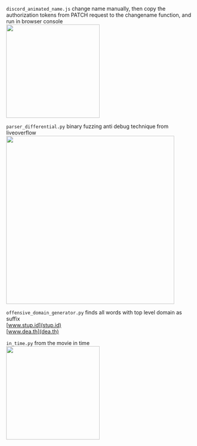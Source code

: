 ```discord_animated_name.js``` change name manually, then copy the authorization tokens from PATCH request to the changename function, and run in browser console  
<img src="/img/name.gif" width="250" height="auto"/>  

```parser_differential.py``` binary fuzzing anti debug technique from liveoverflow    
<img src="/img/diff.png" width="450" height="auto"/>  

```offensive_domain_generator.py``` finds all words with top level domain as suffix  
[www.stup.id](stup.id)  
[www.dea.th](dea.th)  

```in_time.py``` from the movie in time  
<img src="/img/in_time.gif" width="250" height="auto"/>  

